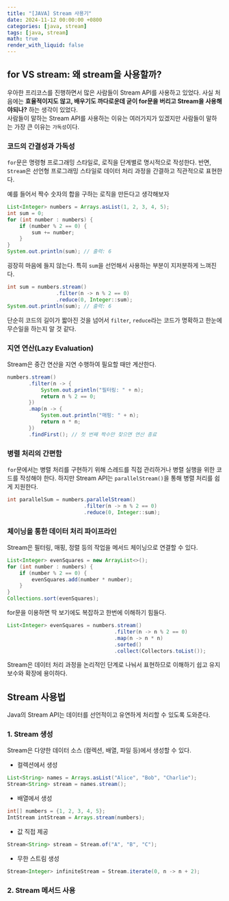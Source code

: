 ```yaml
---
title: "[JAVA] Stream 사용기"
date: 2024-11-12 00:00:00 +0800
categories: [java, stream]
tags: [java, stream]
math: true
render_with_liquid: false
---
```


## for VS stream: 왜 stream을 사용할까?

우아한 프리코스를 진행하면서 많은 사람들이 Stream API를 사용하고 있었다. 
사실 처음에는 <b>효율적이지도 않고, 배우기도 까다로운데 굳이 for문을 버리고 Stream을 사용해야되나?</b> 하는 생각이 있었다. <br>
사람들이 말하는 Stream API를 사용하는 이유는 여러가지가 있겠지만 사람들이 말하는 가장 큰 이유는 ```가독성```이다.

### 코드의 간결성과 가독성

```for```문은 명령형 프로그래밍 스타일로, 로직을 단계별로 명시적으로 작성한다. 반면, ```Stream```은 선언형 프로그래밍 스타일로 데이터 처리 과정을 간결하고 직관적으로 표현한다.

예를 들어서 짝수 숫자의 합을 구하는 로직을 만든다고 생각해보자
```java
List<Integer> numbers = Arrays.asList(1, 2, 3, 4, 5);
int sum = 0;
for (int number : numbers) {
    if (number % 2 == 0) {
        sum += number;
    }
}
System.out.println(sum); // 출력: 6
```
굉장히 마음에 들지 않는다. 특히 ```sum```을 선언해서 사용하는 부분이 지저분하게 느껴진다.

```java
int sum = numbers.stream()
                .filter(n -> n % 2 == 0)
                .reduce(0, Integer::sum);
System.out.println(sum); // 출력: 6
```
단순히 코드의 길이가 짧아진 것을 넘어서 ```filter```, ```reduce```라는 코드가 명확하고 한눈에 무슨일을 하는지 알 것 같다.


### 지연 연산(Lazy Evaluation)

Stream은 중간 연산을 지연 수행하여 필요할 때만 계산한다.

```java
numbers.stream()
       .filter(n -> {
           System.out.println("필터링: " + n);
           return n % 2 == 0;
       })
       .map(n -> {
           System.out.println("매핑: " + n);
           return n * n;
       })
       .findFirst(); // 첫 번째 짝수만 찾으면 연산 종료
```

### 병렬 처리의 간편함

```for```문에서는 병렬 처리를 구현하기 위해 스레드를 직접 관리하거나 병렬 실행을 위한 코드를 작성해야 한다. 하지만 Stream API는 ```parallelStream()```을 통해 병렬 처리를 쉽게 지원한다.

```java
int parallelSum = numbers.parallelStream()
                         .filter(n -> n % 2 == 0)
                         .reduce(0, Integer::sum);
```

### 체이닝을 통한 데이터 처리 파이프라인

Stream은 필터링, 매핑, 정렬 등의 작업을 메서드 체이닝으로 연결할 수 있다.

```java
List<Integer> evenSquares = new ArrayList<>();
for (int number : numbers) {
    if (number % 2 == 0) {
        evenSquares.add(number * number);
    }
}
Collections.sort(evenSquares);
```
for문을 이용하면 딱 보기에도 복잡하고 한번에 이해하기 힘들다.

```java
List<Integer> evenSquares = numbers.stream()
                                   .filter(n -> n % 2 == 0)
                                   .map(n -> n * n)
                                   .sorted()
                                   .collect(Collectors.toList());
```
Stream은 데이터 처리 과정을 논리적인 단계로 나눠서 표현하므로 이해하기 쉽고 유지보수와 확장에 용이하다.

## Stream 사용법

Java의 Stream API는 데이터를 선언적이고 유연하게 처리할 수 있도록 도와준다.

### 1. Stream 생성
Stream은 다양한 데이터 소스 (컬렉션, 배열, 파일 등)에서 생성할 수 있다.

- 컬렉션에서 생성
```java
List<String> names = Arrays.asList("Alice", "Bob", "Charlie");
Stream<String> stream = names.stream();
```

- 배열에서 생성
```java
int[] numbers = {1, 2, 3, 4, 5};
IntStream intStream = Arrays.stream(numbers);
```

- 값 직접 제공
```java
Stream<String> stream = Stream.of("A", "B", "C");
```

- 무한 스트림 생성
```java
Stream<Integer> infiniteStream = Stream.iterate(0, n -> n + 2);
```

### 2. Stream 메서드 사용